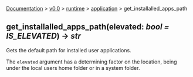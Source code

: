 [Documentation](/docs/documentation.md) >
 [v0.0](/docs/0.0/version.md) >
  [runtime](/docs/0.0/runtime/module.md) >
   [application](/docs/0.0/runtime/application/module.md) >
    get_installalled_apps_path

## get_installalled_apps_path(elevated: _bool = IS_ELEVATED_) -> _str_

Gets the default path for installed user applications.

The `elevated` argument has a determining factor on the location, being under the local users home folder or in a system folder.